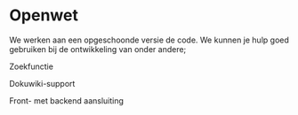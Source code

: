 # Openwet

We werken aan een opgeschoonde versie de code. We kunnen je hulp goed gebruiken bij de ontwikkeling van onder andere;

Zoekfunctie

Dokuwiki-support

Front- met backend aansluiting

